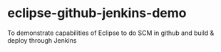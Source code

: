 # eclipse-github-jenkins-demo
To demonstrate capabilities of Eclipse to do SCM in github and build &amp; deploy through Jenkins
